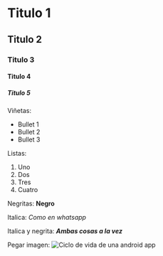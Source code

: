 # Titulo 1
## Titulo 2
### Titulo 3
#### Titulo 4
##### Titulo 5

Viñetas:
* Bullet 1
* Bullet 2
* Bullet 3

Listas:
1. Uno
2. Dos
3. Tres
4. Cuatro

Negritas:
**Negro**

Italica:
_Como en whatsapp_

Italica y negrita:
***Ambas cosas a la vez***

Pegar imagen:
![Ciclo de vida de una android app](https://www.google.com/url?sa=i&url=https%3A%2F%2Fwww.youtube.com%2Fwatch%3Fv%3D12aTC3CAGKA&psig=AOvVaw1bjXI0vZgmlipCV65nliwD&ust=1728174322211000&source=images&cd=vfe&opi=89978449&ved=0CBQQjRxqFwoTCKjo35b99YgDFQAAAAAdAAAAABAZ)
